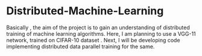 # Distributed-Machine-Learning
Basically , the aim of the project is to gain an understanding of distributed training of machine learning algorithms. Here, I am planning to use a VGG-11 network, trained on CIFAR-10 dataset . Next, I will be developing code implementing distributed data parallel training for the same.
